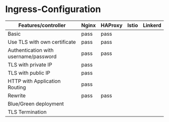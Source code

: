 # Ingress-Configuration
|Features/controller   | Nginx  |  HAProxy |  Istio | Linkerd  |
|---|---|---|---|---|
| Basic  |  pass | pass  |   |   |
| Use TLS with own certificate  |  pass | pass  |   |   |       
| Authentication with username/password  |  pass |  pass |   |   |
| TLS with private IP  |  pass |   |   |   |
| TLS with public IP  |  pass |   |   |   |
| HTTP with Application Routing  |  pass |   |   |   |
| Rewrite |  pass | pass  |   |   |
| Blue/Green deployment |   |   |   |   |
| TLS Termination |   |   |   |   |
